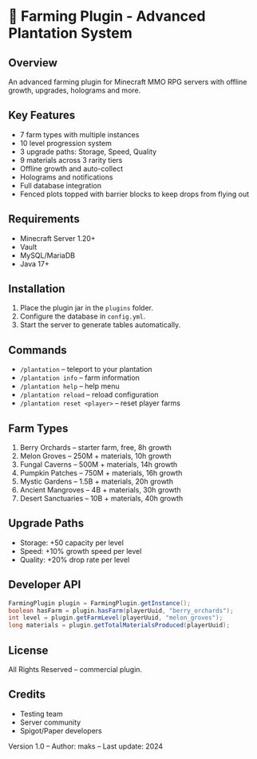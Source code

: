 # 🌱 Farming Plugin - Advanced Plantation System

## Overview
An advanced farming plugin for Minecraft MMO RPG servers with offline growth, upgrades, holograms and more.

## Key Features
- 7 farm types with multiple instances
- 10 level progression system
- 3 upgrade paths: Storage, Speed, Quality
- 9 materials across 3 rarity tiers
- Offline growth and auto-collect
- Holograms and notifications
- Full database integration
- Fenced plots topped with barrier blocks to keep drops from flying out

## Requirements
- Minecraft Server 1.20+
- Vault
- MySQL/MariaDB
- Java 17+

## Installation
1. Place the plugin jar in the `plugins` folder.
2. Configure the database in `config.yml`.
3. Start the server to generate tables automatically.

## Commands
- `/plantation` – teleport to your plantation
- `/plantation info` – farm information
- `/plantation help` – help menu
- `/plantation reload` – reload configuration
- `/plantation reset <player>` – reset player farms

## Farm Types
1. Berry Orchards – starter farm, free, 8h growth
2. Melon Groves – 250M + materials, 10h growth
3. Fungal Caverns – 500M + materials, 14h growth
4. Pumpkin Patches – 750M + materials, 16h growth
5. Mystic Gardens – 1.5B + materials, 20h growth
6. Ancient Mangroves – 4B + materials, 30h growth
7. Desert Sanctuaries – 10B + materials, 40h growth

## Upgrade Paths
- Storage: +50 capacity per level
- Speed: +10% growth speed per level
- Quality: +20% drop rate per level

## Developer API
```java
FarmingPlugin plugin = FarmingPlugin.getInstance();
boolean hasFarm = plugin.hasFarm(playerUuid, "berry_orchards");
int level = plugin.getFarmLevel(playerUuid, "melon_groves");
long materials = plugin.getTotalMaterialsProduced(playerUuid);
```

## License
All Rights Reserved – commercial plugin.

## Credits
- Testing team
- Server community
- Spigot/Paper developers

Version 1.0 – Author: maks – Last update: 2024

